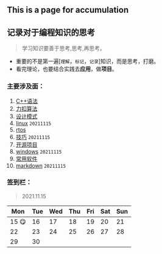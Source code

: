 ## This is a page for accumulation

## 记录对于**编程知识**的思考

> 学习知识要善于思考,思考,再思考。
- 重要的不是第一遍[`理解`，`标记`，`记录`]知识，而是思考，打磨。
- 看完理论，也要结合实践去**应用**，做**项目**。

### 主要涉及面：

1. [C++语法](documents/C++语法.md) 
2. [力扣算法](documents/力扣算法.md)
3. [设计模式](documents/设计模式.md)
4. [linux](documents/linux.md) `20211115`
5. [rtos](documents/rtos.md)
6. [技巧](documents/技巧.md) `20211115`
7. [开源项目](documents/开源项目.md)
8. [windows](documents/windows.md) `20211115`
9. [常用软件](documents/常用软件.md)
10. [markdown](documents/markdown.md) `20211115`

### 签到栏：

> 2021.11.15

| Mon      | Tue  | Wed  | Thu  | Fri  | Sat  | Sun  |
| -------- | ---- | ---- | ---- | ---- | ---- | ---- |
| 15 :yum: | 16   | 17   | 18   | 19   | 20   | 21   |
| 22       | 23   | 24   | 25   | 26   | 27   | 28   |
| 29       | 30   |      |      |      |      |      |